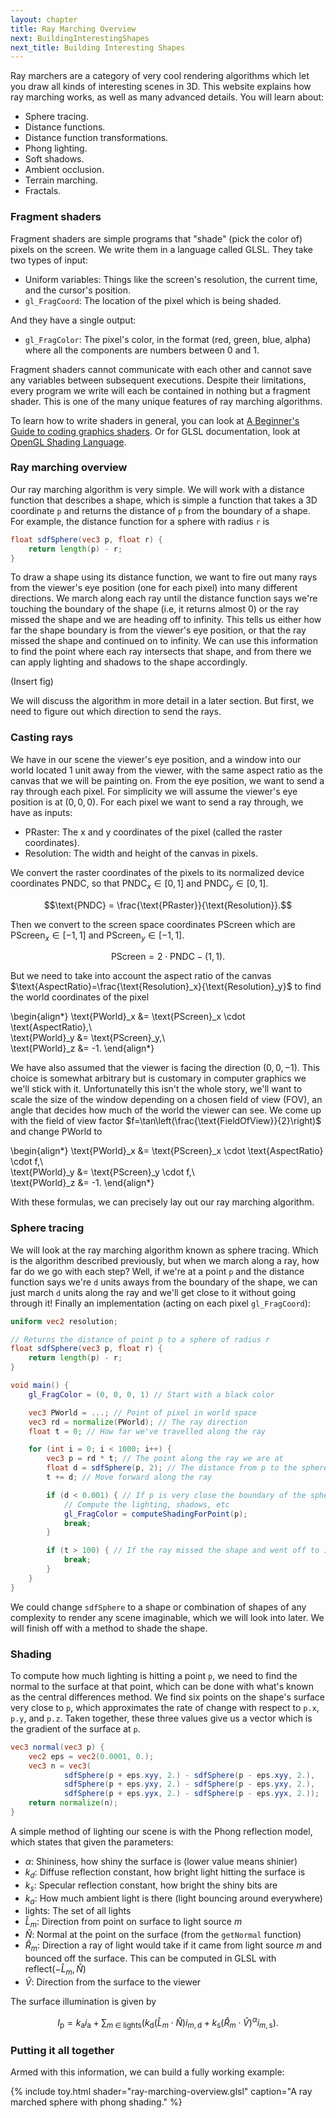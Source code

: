 ```yaml
---
layout: chapter
title: Ray Marching Overview
next: BuildingInterestingShapes
next_title: Building Interesting Shapes
---
```


Ray marchers are a category of very cool rendering algorithms which let you
draw all kinds of interesting scenes in 3D. This website explains how ray
marching works, as well as many advanced details. You will learn about:

- Sphere tracing.
- Distance functions.
- Distance function transformations.
- Phong lighting.
- Soft shadows.
- Ambient occlusion.
- Terrain marching.
- Fractals.

### Fragment shaders

Fragment shaders are simple programs that "shade" (pick the color of) pixels on
the screen. We write them in a language called GLSL. They take two types of
input:

  - Uniform variables: Things like the screen's resolution, the current
    time, and the cursor's position.
  - `gl_FragCoord`: The location of the pixel which is being shaded.

And they have a single output:

  - `gl_FragColor`: The pixel's color, in the format (red, green, blue, alpha)
    where all the components are numbers between 0 and 1.

Fragment shaders cannot communicate with each other and cannot save any
variables between subsequent executions. Despite their limitations, every
program we write will each be contained in nothing but a fragment shader. This
is one of the many unique features of ray marching algorithms.

To learn how to write shaders in general, you can look at [A Beginner's Guide
to coding graphics shaders][shadertut]. Or for GLSL documentation, look at
[OpenGL Shading Language][glslreference].

### Ray marching overview

Our ray marching algorithm is very simple. We will work with a distance
function that describes a shape, which is simple a function that takes a 3D
coordinate `p` and returns the distance of `p` from the boundary of a shape.
For example, the distance function for a sphere with radius `r` is

```glsl
float sdfSphere(vec3 p, float r) {
    return length(p) - r;
}
```

To draw a shape using its distance function, we want to fire out many rays from
the viewer's eye position (one for each pixel) into many different directions.
We march along each ray until the distance function says we're touching the
boundary of the shape (i.e, it returns almost 0) or the ray missed the shape
and we are heading off to infinity. This tells us either how far the shape
boundary is from the viewer's eye position, or that the ray missed the shape
and continued on to infinity. We can use this information to find the point
where each ray intersects that shape, and from there we can apply lighting and
shadows to the shape accordingly.

(Insert fig)

We will discuss the algorithm in more detail in a later section. But first, we
need to figure out which direction to send the rays.

### Casting rays

We have in our scene the viewer's eye position, and a window into our world
located 1 unit away from the viewer, with the same aspect ratio as the canvas
that we will be painting on. From the eye position, we want to send a ray
through each pixel. For simplicity we will assume the viewer's eye position is
at $(0,0,0)$. For each pixel we want to send a ray through, we have as inputs:

- $\text{PRaster}$: The x and y coordinates of the pixel (called the raster
  coordinates).
- $\text{Resolution}$: The width and height of the canvas in pixels.

We convert the raster coordinates of the pixels to its normalized device
coordinates $\text{PNDC}$, so that $\text{PNDC}_x \in [0,1]$ and
$\text{PNDC}_y \in [0,1]$.

$$\text{PNDC} = \frac{\text{PRaster}}{\text{Resolution}}.$$

Then we convert to the screen space coordinates $\text{PScreen}$ which are
$\text{PScreen}_x \in [-1,1]$ and $\text{PScreen}_y \in [-1,1]$.

$$\text{PScreen} = 2 \cdot \text{PNDC} - (1,1).$$

But we need to take into account the aspect ratio of the canvas
$\text{AspectRatio}=\frac{\text{Resolution}_x}{\text{Resolution}_y}$ to find
the world coordinates of the pixel

\begin{align\*}
    \text{PWorld}_x &= \text{PScreen}_x \cdot \text{AspectRatio},\\\
    \text{PWorld}_y &= \text{PScreen}_y,\\\
    \text{PWorld}_z &= -1.
\end{align\*}

We have also assumed that the viewer is facing the direction $(0,0,-1)$. This
choice is somewhat arbitrary but is customary in computer graphics we we'll
stick with it. Unfortunatelly this isn't the whole story, we'll want to scale
the size of the window depending on a chosen field of view ($\text{FOV}$),
an angle that decides how much of the world the viewer can see. We come up
with the field of view factor $f=\tan\left(\frac{\text{FieldOfView}}{2}\right)$
and change $\text{PWorld}$ to

\begin{align\*}
    \text{PWorld}_x &= \text{PScreen}_x \cdot \text{AspectRatio} \cdot f,\\\
    \text{PWorld}_y &= \text{PScreen}_y \cdot f,\\\
    \text{PWorld}_z &= -1.
\end{align\*}

With these formulas, we can precisely lay out our ray marching algorithm.

### Sphere tracing

We will look at the ray marching algorithm known as sphere tracing. Which is
the algorithm described previously, but when we march along a ray, how far do
we go with each step? Well, if we're at a point `p` and the distance function
says we're `d` units aways from the boundary of the shape, we can just march
`d` units along the ray and we'll get close to it without going through it!
Finally an implementation (acting on each pixel `gl_FragCoord`):

```glsl
uniform vec2 resolution;

// Returns the distance of point p to a sphere of radius r
float sdfSphere(vec3 p, float r) {
    return length(p) - r;
}

void main() {
    gl_FragColor = (0, 0, 0, 1) // Start with a black color

    vec3 PWorld = ...; // Point of pixel in world space
    vec3 rd = normalize(PWorld); // The ray direction
    float t = 0; // How far we've travelled along the ray

    for (int i = 0; i < 1000; i++) {
        vec3 p = rd * t; // The point along the ray we are at
        float d = sdfSphere(p, 2); // The distance from p to the sphere of radius 2
        t += d; // Move forward along the ray

        if (d < 0.001) { // If p is very close the boundary of the sphere
            // Compute the lighting, shadows, etc
            gl_FragColor = computeShadingForPoint(p);
            break;
        }

        if (t > 100) { // If the ray missed the shape and went off to infinity
            break;
        }
    }
}
```

We could change `sdfSphere` to a shape or combination of shapes of any
complexity to render any scene imaginable, which we will look into later. We
will finish off with a method to shade the shape.

### Shading

To compute how much lighting is hitting a point `p`, we need to find the normal
to the surface at that point, which can be done with what's known as the
central differences method. We find six points on the shape's surface very
close to `p`, which approximates the rate of change with respect to `p.x`,
`p.y`, and `p.z`. Taken together, these three values give us a vector which is
the gradient of the surface at `p`.

```glsl
vec3 normal(vec3 p) {
    vec2 eps = vec2(0.0001, 0.);
    vec3 n = vec3(
            sdfSphere(p + eps.xyy, 2.) - sdfSphere(p - eps.xyy, 2.),
            sdfSphere(p + eps.yxy, 2.) - sdfSphere(p - eps.yxy, 2.),
            sdfSphere(p + eps.yyx, 2.) - sdfSphere(p - eps.yyx, 2.));
    return normalize(n);
}
```

A simple method of lighting our scene is with the Phong reflection model, which
states that given the parameters:

- $\alpha$: Shininess, how shiny the surface is (lower value means shinier)
- $k_d$: Diffuse reflection constant, how bright light hitting the surface is
- $k_s$: Specular reflection constant, how bright the shiny bits are
- $k_a$: How much ambient light is there (light bouncing around everywhere)
- $\text{lights}$: The set of all lights
- $\hat{L}_m$: Direction from point on surface to light source $m$
- $\hat{N}$: Normal at the point on the surface (from the `getNormal` function)
- $\hat{R}_m$: Direction a ray of light would take if it came from light source
  $m$ and bounced off the surface. This can be computed in GLSL with
  $\text{reflect}(-\hat{L}_m,\hat{N})$
- $\hat{V}$: Direction from the surface to the viewer

The surface illumination is given by

$$
    I_{\text{p}} = k_{\text{a}}i_{\text{a}} +
        \sum_{m\;\in \;{\text{lights}}}
            (k_{\text{d}}({\hat {L}}_{m}\cdot {\hat {N}})i_{m,{\text{d}}} +
            k_{\text{s}}({\hat {R}}_{m}\cdot {\hat {V}})^{\alpha }i_{m,{\text{s}}}).
$$

### Putting it all together

Armed with this information, we can build a fully working example:

{% include toy.html
   shader="ray-marching-overview.glsl"
   caption="A ray marched sphere with phong shading." %}

[shadertut]: http://gamedevelopment.tutsplus.com/tutorials/a-beginners-guide-to-coding-graphics-shaders--cms-23313 "A Beginner's Guide To Coding Graphics Shaders"
[glslreference]: https://www.opengl.org/wiki/OpenGL_Shading_Language "OpenGL Shading Language"
